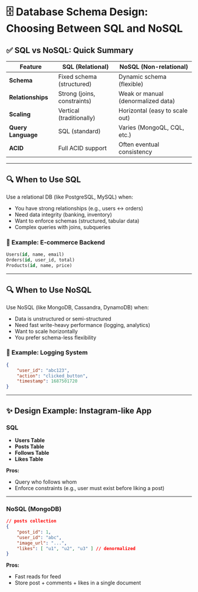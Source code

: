 # 🗄️ Database Schema Design: Choosing Between SQL and NoSQL

## ✅ SQL vs NoSQL: Quick Summary

| Feature          | SQL (Relational)               | NoSQL (Non-relational)          |
|-------------------|--------------------------------|----------------------------------|
| **Schema**       | Fixed schema (structured)      | Dynamic schema (flexible)       |
| **Relationships**| Strong (joins, constraints)    | Weak or manual (denormalized data) |
| **Scaling**      | Vertical (traditionally)       | Horizontal (easy to scale out)  |
| **Query Language**| SQL (standard)                | Varies (MongoQL, CQL, etc.)     |
| **ACID**         | Full ACID support              | Often eventual consistency      |

---

## 🔍 When to Use SQL

Use a relational DB (like PostgreSQL, MySQL) when:

- You have strong relationships (e.g., users ↔ orders)
- Need data integrity (banking, inventory)
- Want to enforce schemas (structured, tabular data)
- Complex queries with joins, subqueries

### 🧠 Example: E-commerce Backend

```sql
Users(id, name, email)
Orders(id, user_id, total)
Products(id, name, price)
```

---

## 🔍 When to Use NoSQL

Use NoSQL (like MongoDB, Cassandra, DynamoDB) when:

- Data is unstructured or semi-structured
- Need fast write-heavy performance (logging, analytics)
- Want to scale horizontally
- You prefer schema-less flexibility

### 🧠 Example: Logging System

```json
{
    "user_id": "abc123",
    "action": "clicked_button",
    "timestamp": 1687501720
}
```

---

## ✨ Design Example: Instagram-like App

### SQL

- **Users Table**
- **Posts Table**
- **Follows Table**
- **Likes Table**

**Pros:**
- Query who follows whom
- Enforce constraints (e.g., user must exist before liking a post)

---

### NoSQL (MongoDB)

```json
// posts collection
{
    "post_id": 1,
    "user_id": "abc",
    "image_url": "...",
    "likes": [ "u1", "u2", "u3" ] // denormalized
}
```

**Pros:**
- Fast reads for feed
- Store post + comments + likes in a single document
